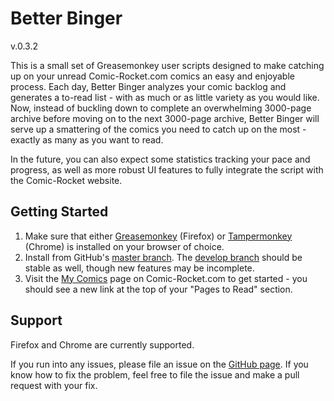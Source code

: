 # Better Binger 
v.0.3.2

This is a small set of Greasemonkey user scripts designed to make catching up on your unread Comic-Rocket.com comics an easy and enjoyable process.  Each day, Better Binger analyzes your comic backlog and generates a to-read list - with as much or as little variety as you would like.  Now, instead of buckling down to complete an overwhelming 3000-page archive before moving on to the next 3000-page archive, Better Binger will serve up a smattering of the comics you need to catch up on the most - exactly as many as you want to read.

In the future, you can also expect some statistics tracking your pace and progress, as well as more robust UI features to fully integrate the script with the Comic-Rocket website.

## Getting Started
1.  Make sure that either [Greasemonkey](https://addons.mozilla.org/en-US/firefox/addon/greasemonkey/) (Firefox) or [Tampermonkey](https://chrome.google.com/webstore/detail/tampermonkey/dhdgffkkebhmkfjojejmpbldmpobfkfo?hl=en) (Chrome) is installed on your browser of choice.
2.  Install from GitHub's [master branch](https://github.com/Deathmagus/Better-Binger/raw/master/Better_Binger.user.js).  The [develop branch](https://github.com/Deathmagus/Better-Binger/raw/develop/Better_Binger.user.js) should be stable as well, though new features may be incomplete.
3.  Visit the [My Comics](https://www.comic-rocket.com/) page on Comic-Rocket.com to get started - you should see a new link at the top of your "Pages to Read" section.

## Support
Firefox and Chrome are currently supported.

If you run into any issues, please file an issue on the [GitHub page](https://github.com/Deathmagus/Better-Binger).  If you know how to fix the problem, feel free to file the issue and make a pull request with your fix.
